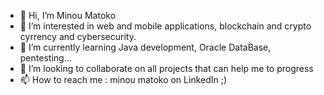 - 👋 Hi, I’m Minou Matoko
- 👀 I’m interested in web and mobile applications, blockchain and crypto cyrrency and cybersecurity.
- 🌱 I’m currently learning Java development, Oracle DataBase, pentesting...
- 💞️ I’m looking to collaborate on all projects that can help me to progress
- 📫 How to reach me : minou matoko on LinkedIn ;)

<!---
hiMinou/hiMinou is a ✨ special ✨ repository because its `README.md` (this file) appears on your GitHub profile.
You can click the Preview link to take a look at your changes.
--->

